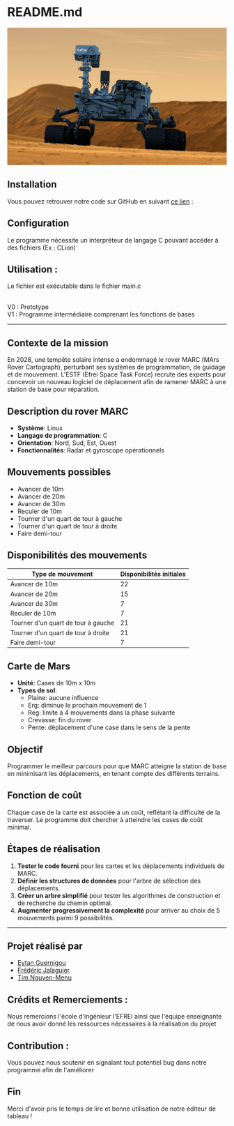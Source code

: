 # README.md
![image](image/rover.png)

## Installation

Vous pouvez retrouver notre code sur GitHub en suivant [ce lien](https://github.com/CoupDeVent/MARC.git) : 

## Configuration

Le programme nécessite un interpréteur de langage C pouvant accéder à des fichiers (Ex : CLion)

## Utilisation :

Le fichier est exécutable dans le fichier main.c

<br>V0 : Prototype
<br>V1 : Programme intermédiaire comprenant les fonctions de bases

----------------------------------------------------------------------------------------------------------------------------------------------------

## Contexte de la mission

En 2028, une tempête solaire intense a endommagé le rover MARC (MArs Rover Cartograph), perturbant ses systèmes de programmation, de guidage et de mouvement. L'ESTF (Efrei Space Task Force) recrute des experts pour concevoir un nouveau logiciel de déplacement afin de ramener MARC à une station de base pour réparation.

## Description du rover MARC

- **Système**: Linux
- **Langage de programmation**: C
- **Orientation**: Nord, Sud, Est, Ouest
- **Fonctionnalités**: Radar et gyroscope opérationnels

## Mouvements possibles

- Avancer de 10m
- Avancer de 20m
- Avancer de 30m
- Reculer de 10m
- Tourner d'un quart de tour à gauche
- Tourner d'un quart de tour à droite
- Faire demi-tour

## Disponibilités des mouvements

| Type de mouvement                    | Disponibilités initiales |
|--------------------------------------|--------------------------|
| Avancer de 10m                       | 22                       |
| Avancer de 20m                       | 15                       |
| Avancer de 30m                       | 7                        |
| Reculer de 10m                       | 7                        |
| Tourner d'un quart de tour à gauche  | 21                       |
| Tourner d'un quart de tour à droite  | 21                       |
| Faire demi-tour                      | 7                        |

## Carte de Mars

- **Unité**: Cases de 10m x 10m
- **Types de sol**:
  - Plaine: aucune influence
  - Erg: diminue le prochain mouvement de 1
  - Reg: limite à 4 mouvements dans la phase suivante
  - Crevasse: fin du rover
  - Pente: déplacement d'une case dans le sens de la pente

## Objectif

Programmer le meilleur parcours pour que MARC atteigne la station de base en minimisant les déplacements, en tenant compte des différents terrains.

## Fonction de coût

Chaque case de la carte est associée à un coût, reflétant la difficulté de la traverser. Le programme doit chercher à atteindre les cases de coût minimal.

## Étapes de réalisation

1. **Tester le code fourni** pour les cartes et les déplacements individuels de MARC.
2. **Définir les structures de données** pour l'arbre de sélection des déplacements.
3. **Créer un arbre simplifié** pour tester les algorithmes de construction et de recherche du chemin optimal.
4. **Augmenter progressivement la complexité** pour arriver au choix de 5 mouvements parmi 9 possibilités.

----------------------------------------------------------------------------------------------------------------------------------------------------

## Projet réalisé par

- [Eytan Guernigou](https://github.com/CoupDeVent)
- [Frédéric Jalaguier](https://github.com/Fido-Midou)
- [Tim Nguyen-Menu](https://github.com/TimNeM)

## Crédits et Remerciements :

Nous remercions l'école d'ingénieur l'EFREI ainsi que l'équipe enseignante de nous avoir donné les ressources nécessaires à la réalisation du projet

## Contribution :

Vous pouvez nous soutenir en signalant tout potentiel bug dans notre programme afin de l'améliorer

## Fin

Merci d'avoir pris le temps de lire et bonne utilisation de notre éditeur de tableau ! 
